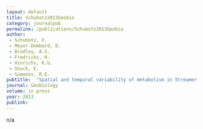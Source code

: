 ```yaml
---
layout: default
title: Schubotz2013Geobio
category: journalpub
permalink: /publications/Schubotz2013Geobio
author: 
 - Schubotz, F. 
 - Meyer-Dombard, D. 
 - Bradley, A.S. 
 - Fredricks, H. 
 - Hinrichs, K.U. 
 - Shock, E. 
 - Summons, R.E. 
pubtitle:  "Spatial and temporal variability of metabolism in Streamer Biofilm Communities in the Lower Geyser Basin, Yellowstone National Park"
journal: Geobiology 
volume: in press 
year: 2013
publink: 
---
```

n/a